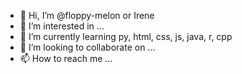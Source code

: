 - 👋 Hi, I’m @floppy-melon or Irene
- 👀 I’m interested in ...
- 🌱 I’m currently learning py, html, css, js, java, r, cpp
- 💞️ I’m looking to collaborate on ...
- 📫 How to reach me ...

<!---
floppy-melon/floppy-melon is a ✨ special ✨ repository because its `README.md` (this file) appears on your GitHub profile.
You can click the Preview link to take a look at your changes.
--->
